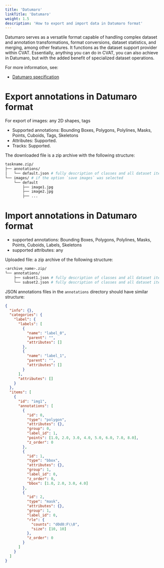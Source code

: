 ```yaml
---
title: 'Datumaro'
linkTitle: 'Datumaro'
weight: 1.5
description: 'How to export and import data in Datumaro format'
---
```


Datumaro serves as a versatile format capable of handling complex
dataset and annotation transformations,
format conversions, dataset statistics, and merging, among other features.
It functions as the dataset support provider within CVAT.
Essentially, anything you can do in CVAT, you can also achieve
in Datumaro, but with the added benefit of specialized dataset operations.

For more information, see:

- [Datumaro specification](https://github.com/cvat-ai/datumaro/)

# Export annotations in Datumaro format

For export of images: any 2D shapes, tags

- Supported annotations: Bounding Boxes, Polygons, Polylines,
  Masks, Points, Cuboids, Tags, Skeletons
- Attributes: Supported.
- Tracks: Supported.

The downloaded file is a zip archive with the following structure:

```bash
taskname.zip/
├── annotations/
│   └── default.json # fully description of classes and all dataset items
└── images/ # if the option `save images` was selected
    └── default
        ├── image1.jpg
        ├── image2.jpg
        ├── ...
```

# Import annotations in Datumaro format

- supported annotations: Bounding Boxes, Polygons, Polylines,
  Masks, Points, Cuboids, Labels, Skeletons
- supported attributes: any

Uploaded file: a zip archive of the following structure:

```bash
<archive_name>.zip/
└── annotations/
    ├── subset1.json # fully description of classes and all dataset items
    └── subset2.json # fully description of classes and all dataset items
```

JSON annotations files in the `annotations` directory should have similar structure:

```json
{
  "info": {},
  "categories": {
    "label": {
      "labels": [
        {
          "name": "label_0",
          "parent": "",
          "attributes": []
        },
        {
          "name": "label_1",
          "parent": "",
          "attributes": []
        }
      ],
      "attributes": []
    }
  },
  "items": [
    {
      "id": "img1",
      "annotations": [
        {
          "id": 0,
          "type": "polygon",
          "attributes": {},
          "group": 0,
          "label_id": 1,
          "points": [1.0, 2.0, 3.0, 4.0, 5.0, 6.0, 7.0, 8.0],
          "z_order": 0
        },
        {
          "id": 1,
          "type": "bbox",
          "attributes": {},
          "group": 1,
          "label_id": 0,
          "z_order": 0,
          "bbox": [1.0, 2.0, 3.0, 4.0]
        },
        {
          "id": 2,
          "type": "mask",
          "attributes": {},
          "group": 1,
          "label_id": 0,
          "rle": {
            "counts": "d0d0:F\\0",
            "size": [10, 10]
          },
          "z_order": 0
        }
      ]
    }
  ]
}
```
